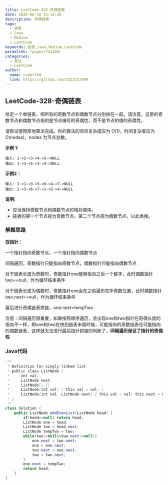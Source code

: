 ```yaml
---
title: LeetCode-328-奇偶链表
date: 2020-06-10 15:14:20
description: 奇偶链表
tags: 
  - 链表
  - Java
  - Medium
  - LeetCode
keywords: 链表,Java,Medium,LeetCode
permalink: /pages/74a1b6/
categories: 
  - 算法
  - LeetCode
author: 
  name: coderlhd
  link: https://github.com/2323152909
---
```


## LeetCode-328-奇偶链表

给定一个单链表，把所有的奇数节点和偶数节点分别排在一起。请注意，这里的奇数节点和偶数节点指的是节点编号的奇偶性，而不是节点的值的奇偶性。

请尝试使用原地算法完成。你的算法的空间复杂度应为 O(1)，时间复杂度应为 O(nodes)，nodes 为节点总数。

 <!--more-->

**示例 1:**

```
输入: 1->2->3->4->5->NULL
输出: 1->3->5->2->4->NULL
```

**示例2：**

```
输入: 2->1->3->5->6->4->7->NULL 
输出: 2->3->6->7->1->5->4->NULL
```

**说明:**

- 应当保持奇数节点和偶数节点的相对顺序。
- 链表的第一个节点视为奇数节点，第二个节点视为偶数节点，以此类推。

### 解题思路

**双指针：**

一个指针指向奇数节点，一个指针指向偶数节点

间隔遍历，奇数指针只能指向奇数节点，偶数指针只能指向偶数节点

对于链表长度为奇数时，奇数指针one能够指向之后一个数字，此时偶数指针two==null，作为循环结束条件

对于链表长度为偶数时，奇数指针one会在之前遍历完毕奇数位置，此时偶数指针two.next==null，作为循环结束条件

最后进行奇偶链表拼接，one.next=tempTwo

注意：间隔遍历很重要，如果按照顺序遍历，会出现one和two指针在奇偶长度的指向不一样，即one和two在快到链表末尾时候，可能指向的奇数链表也可能指向的偶数链表，这样就无法进行最后指针拼接的判断了，**间隔遍历保证了指针的奇偶性**

### Java代码

```java
/**
 * Definition for singly-linked list.
 * public class ListNode {
 *     int val;
 *     ListNode next;
 *     ListNode() {}
 *     ListNode(int val) { this.val = val; }
 *     ListNode(int val, ListNode next) { this.val = val; this.next = next; }
 * }
 */
class Solution {
    public ListNode oddEvenList(ListNode head) {
        if(head==null) return head;
        ListNode one = head;
        ListNode two = head.next;
        ListNode tempTwo = two;
        while(two!=null&&two.next!=null){
            one.next = two.next;
            one = one.next;
            two.next = one.next;
            two = two.next;
        }
        one.next = tempTwo;
        return head;
    }
}
```




